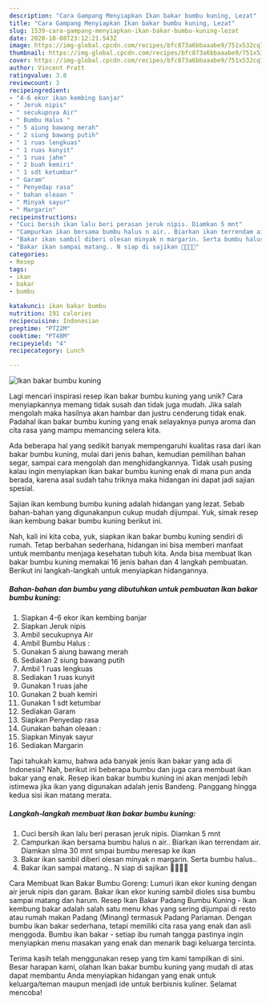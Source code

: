 ```yaml
---
description: "Cara Gampang Menyiapkan Ikan bakar bumbu kuning, Lezat"
title: "Cara Gampang Menyiapkan Ikan bakar bumbu kuning, Lezat"
slug: 1539-cara-gampang-menyiapkan-ikan-bakar-bumbu-kuning-lezat
date: 2020-10-08T23:12:21.543Z
image: https://img-global.cpcdn.com/recipes/bfc873a6bbaaabe9/751x532cq70/ikan-bakar-bumbu-kuning-foto-resep-utama.jpg
thumbnail: https://img-global.cpcdn.com/recipes/bfc873a6bbaaabe9/751x532cq70/ikan-bakar-bumbu-kuning-foto-resep-utama.jpg
cover: https://img-global.cpcdn.com/recipes/bfc873a6bbaaabe9/751x532cq70/ikan-bakar-bumbu-kuning-foto-resep-utama.jpg
author: Vincent Pratt
ratingvalue: 3.8
reviewcount: 3
recipeingredient:
- "4-6 ekor ikan kembing banjar"
- " Jeruk nipis"
- " secukupnya Air"
- " Bumbu Halus "
- " 5 aiung bawang merah"
- " 2 siung bawang putih"
- " 1 ruas lengkuas"
- " 1 ruas kunyit"
- " 1 ruas jahe"
- " 2 buah kemiri"
- " 1 sdt ketumbar"
- " Garam"
- " Penyedap rasa"
- " bahan oleaan "
- " Minyak sayur"
- " Margarin"
recipeinstructions:
- "Cuci bersih ikan lalu beri perasan jeruk nipis. Diamkan 5 mnt"
- "Campurkan ikan bersama bumbu halus n air.. Biarkan ikan terrendam air. Diamkan slma 30 mnt smpai bumbu meresap ke ikan"
- "Bakar ikan sambil diberi olesan minyak n margarin. Serta bumbu halus.."
- "Bakar ikan sampai matang.. N siap di sajikan 👍🏻👍🏻"
categories:
- Resep
tags:
- ikan
- bakar
- bumbu

katakunci: ikan bakar bumbu 
nutrition: 191 calories
recipecuisine: Indonesian
preptime: "PT22M"
cooktime: "PT48M"
recipeyield: "4"
recipecategory: Lunch

---
```



![Ikan bakar bumbu kuning](https://img-global.cpcdn.com/recipes/bfc873a6bbaaabe9/751x532cq70/ikan-bakar-bumbu-kuning-foto-resep-utama.jpg)

Lagi mencari inspirasi resep ikan bakar bumbu kuning yang unik? Cara menyiapkannya memang tidak susah dan tidak juga mudah. Jika salah mengolah maka hasilnya akan hambar dan justru cenderung tidak enak. Padahal ikan bakar bumbu kuning yang enak selayaknya punya aroma dan cita rasa yang mampu memancing selera kita.

Ada beberapa hal yang sedikit banyak mempengaruhi kualitas rasa dari ikan bakar bumbu kuning, mulai dari jenis bahan, kemudian pemilihan bahan segar, sampai cara mengolah dan menghidangkannya. Tidak usah pusing kalau ingin menyiapkan ikan bakar bumbu kuning enak di mana pun anda berada, karena asal sudah tahu triknya maka hidangan ini dapat jadi sajian spesial.

Sajian ikan kembung bumbu kuning adalah hidangan yang lezat. Sebab bahan-bahan yang digunakanpun cukup mudah dijumpai. Yuk, simak resep ikan kembung bakar bumbu kuning berikut ini.


Nah, kali ini kita coba, yuk, siapkan ikan bakar bumbu kuning sendiri di rumah. Tetap berbahan sederhana, hidangan ini bisa memberi manfaat untuk membantu menjaga kesehatan tubuh kita. Anda bisa membuat Ikan bakar bumbu kuning memakai 16 jenis bahan dan 4 langkah pembuatan. Berikut ini langkah-langkah untuk menyiapkan hidangannya.

<!--inarticleads1-->

##### Bahan-bahan dan bumbu yang dibutuhkan untuk pembuatan Ikan bakar bumbu kuning:

1. Siapkan 4-6 ekor ikan kembing banjar
1. Siapkan  Jeruk nipis
1. Ambil  secukupnya Air
1. Ambil  Bumbu Halus :
1. Gunakan  5 aiung bawang merah
1. Sediakan  2 siung bawang putih
1. Ambil  1 ruas lengkuas
1. Sediakan  1 ruas kunyit
1. Gunakan  1 ruas jahe
1. Gunakan  2 buah kemiri
1. Gunakan  1 sdt ketumbar
1. Sediakan  Garam
1. Siapkan  Penyedap rasa
1. Gunakan  bahan oleaan :
1. Siapkan  Minyak sayur
1. Sediakan  Margarin


Tapi tahukah kamu, bahwa ada banyak jenis ikan bakar yang ada di Indonesia? Nah, berikut ini beberapa bumbu dan juga cara membuat ikan bakar yang enak. Resep ikan bakar bumbu kuning ini akan menjadi lebih istimewa jika ikan yang digunakan adalah jenis Bandeng. Panggang hingga kedua sisi ikan matang merata. 

<!--inarticleads2-->

##### Langkah-langkah membuat Ikan bakar bumbu kuning:

1. Cuci bersih ikan lalu beri perasan jeruk nipis. Diamkan 5 mnt
1. Campurkan ikan bersama bumbu halus n air.. Biarkan ikan terrendam air. Diamkan slma 30 mnt smpai bumbu meresap ke ikan
1. Bakar ikan sambil diberi olesan minyak n margarin. Serta bumbu halus..
1. Bakar ikan sampai matang.. N siap di sajikan 👍🏻👍🏻


Cara Membuat Ikan Bakar Bumbu Goreng: Lumuri ikan ekor kuning dengan air jeruk nipis dan garam. Bakar ikan ekor kuning sambil dioles sisa bumbu sampai matang dan harum. Resep Ikan Bakar Padang Bumbu Kuning - Ikan kembung bakar adalah salah satu menu khas yang sering dijumpai di resto atau rumah makan Padang (Minang) termasuk Padang Pariaman. Dengan bumbu ikan bakar sederhana, tetapi memiliki cita rasa yang enak dan asli menggoda. Bumbu ikan bakar - setiap ibu rumah tangga pastinya ingin menyiapkan menu masakan yang enak dan menarik bagi keluarga tercinta. 

Terima kasih telah menggunakan resep yang tim kami tampilkan di sini. Besar harapan kami, olahan Ikan bakar bumbu kuning yang mudah di atas dapat membantu Anda menyiapkan hidangan yang enak untuk keluarga/teman maupun menjadi ide untuk berbisnis kuliner. Selamat mencoba!
